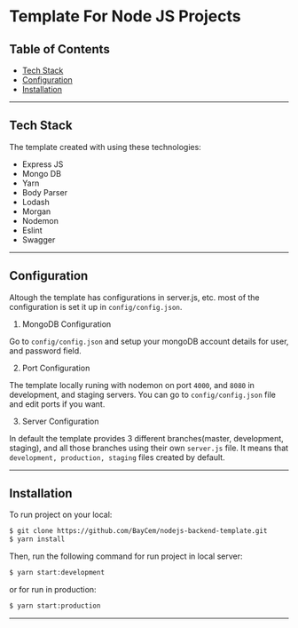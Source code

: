 # Template For Node JS Projects

## Table of Contents

- [Tech Stack](#tech-stack)
- [Configuration](#configuration)
- [Installation](#installation)

---

## Tech Stack

The template created with using these technologies:

- Express JS
- Mongo DB
- Yarn
- Body Parser
- Lodash
- Morgan
- Nodemon
- Eslint
- Swagger

---

## Configuration

Altough the template has configurations in server.js, etc. most of the configuration is set it up in `config/config.json`.

1. MongoDB Configuration

Go to `config/config.json` and setup your mongoDB account details for user, and password field.

2. Port Configuration

The template locally runing with nodemon on port `4000`, and `8080` in development, and staging servers. You can go to `config/config.json` file and edit ports if you want.

3. Server Configuration

In default the template provides 3 different branches(master, development, staging), and all those branches using their own `server.js` file. It means that `development, production, staging` files created by default.

---

## Installation

To run project on your local:

```bash
$ git clone https://github.com/BayCem/nodejs-backend-template.git
$ yarn install

```

Then, run the following command for run project in local server:

```bash
$ yarn start:development
```

or for run in production:

```bash
$ yarn start:production
```

---

